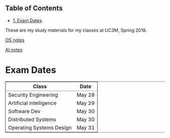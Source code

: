 <div id="table-of-contents">
<h2>Table of Contents</h2>
<div id="text-table-of-contents">
<ul>
<li><a href="#sec-1">1. Exam Dates</a></li>
</ul>
</div>
</div>

These are my study materials for my classes at UC3M, Spring 2018.

[OS notes](os.md)

[AI notes](ai.md)

# Exam Dates<a id="sec-1" name="sec-1"></a>

<table border="2" cellspacing="0" cellpadding="6" rules="groups" frame="hsides">


<colgroup>
<col  class="left" />

<col  class="left" />
</colgroup>
<thead>
<tr>
<th scope="col" class="left">Class</th>
<th scope="col" class="left">Date</th>
</tr>
</thead>

<tbody>
<tr>
<td class="left">Security Engineering</td>
<td class="left">May 28</td>
</tr>


<tr>
<td class="left">Artificial intelligence</td>
<td class="left">May 29</td>
</tr>


<tr>
<td class="left">Software Dev</td>
<td class="left">May 30</td>
</tr>


<tr>
<td class="left">Distributed Systems</td>
<td class="left">May 30</td>
</tr>


<tr>
<td class="left">Operating Systems Design</td>
<td class="left">May 31</td>
</tr>
</tbody>
</table>
